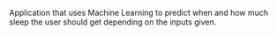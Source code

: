 Application that uses Machine Learning to predict when and how much sleep the user should get depending on the inputs given.
